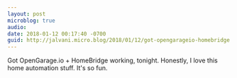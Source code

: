 ```yaml
---
layout: post
microblog: true
audio: 
date: 2018-01-12 00:17:40 -0700
guid: http://jalvani.micro.blog/2018/01/12/got-opengarageio-homebridge.html
---
```

Got OpenGarage.io + HomeBridge working, tonight. Honestly, I love this home automation stuff. It's so fun.

